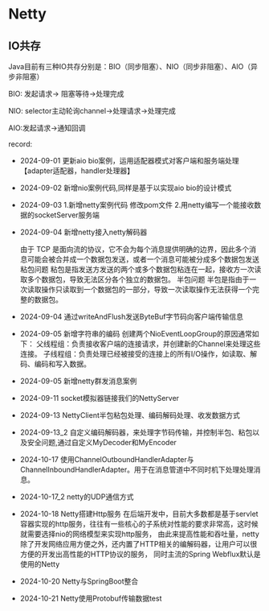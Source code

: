 # Netty

## IO共存

Java目前有三种IO共存分别是：BIO（同步阻塞）、NIO（同步非阻塞）、AIO（异步非阻塞）

BIO: 发起请求→ 阻塞等待→处理完成

NIO: selector主动轮询channel→处理请求→处理完成

AIO:发起请求→通知回调

record:

- 2024-09-01 更新aio bio案例，运用适配器模式对客户端和服务端处理【adapter适配器，handler处理器】
- 2024-09-02 新增nio案例代码,同样是基于以实现aio bio的设计模式
- 2024-09-03 1.新增netty案例代码 修改pom文件 2.用netty编写一个能接收数据的socketServer服务端
- 2024-09-04 新增netty接入netty解码器

  由于 TCP 是面向流的协议，它不会为每个消息提供明确的边界，因此多个消息可能会被合并成一个数据包发送，或者一个消息可能被分成多个数据包发送
   粘包问题
     粘包是指发送方发送的两个或多个数据包粘连在一起，接收方一次读取多个数据包，导致无法区分各个独立的数据包。
   半包问题
     半包是指由于一次读取操作只读取到一个数据包的一部分，导致一次读取操作无法获得一个完整的数据包。

- 2024-09-04 通过writeAndFlush发送ByteBuf字节码向客户端传输信息
- 2024-09-05 新增字符串的编码
  创建两个NioEventLoopGroup的原因通常如下：
  父线程组：负责接收客户端的连接请求，并创建新的Channel来处理这些连接。
  子线程组：负责处理已经被接受的连接上的所有I/O操作，如读取、解码、编码和写入数据。
- 2024-09-05 新增netty群发消息案例
- 2024-09-11 socket模拟器链接我们的NettyServer
- 2024-09-13 NettyClient半包粘包处理、编码解码处理、收发数据方式
- 2024-09-13_2 自定义编码解码器，来处理字节码传输，并控制半包、粘包以及安全问题,通过自定义MyDecoder和MyEncoder
- 2024-10-17 使用ChannelOutboundHandlerAdapter与ChannelInboundHandlerAdapter。用于在消息管道中不同时机下处理处理消息。
- 2024-10-17_2 netty的UDP通信方式
- 2024-10-18 Netty搭建Http服务
  在后端开发中，目前大多数都是基于servlet容器实现的http服务，往往有一些核心的子系统对性能的要求非常高，这时候就需要选择nio的网络模型来实现http服务，
  由此来提高性能和吞吐量，netty除了开发网络应用方便之外，还内置了HTTP相关的编解码器，让用户可以很方便的开发出高性能的HTTP协议的服务，
  同时主流的Spring Webflux默认是使用的Netty

- 2024-10-20 Netty与SpringBoot整合
- 2024-10-21 Netty使用Protobuf传输数据test

